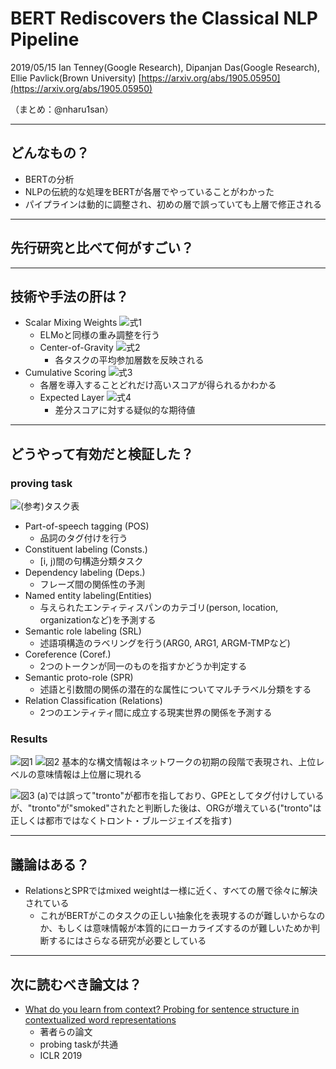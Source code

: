 BERT Rediscovers the Classical NLP Pipeline
===

2019/05/15 Ian Tenney(Google Research), Dipanjan Das(Google Research), Ellie Pavlick(Brown University)
[https://arxiv.org/abs/1905.05950](https://arxiv.org/abs/1905.05950)

（まとめ：@nharu1san）

---

## どんなもの？
- BERTの分析
- NLPの伝統的な処理をBERTが各層でやっていることがわかった
- パイプラインは動的に調整され、初めの層で誤っていても上層で修正される

---

## 先行研究と比べて何がすごい？

---

## 技術や手法の肝は？
- Scalar Mixing Weights
![式1](./arxiv_1905.05950/formula1.png)
  - ELMoと同様の重み調整を行う
  - Center-of-Gravity
    ![式2](./arxiv_1905.05950/formula2.png)
    - 各タスクの平均参加層数を反映される
- Cumulative Scoring
![式3](./arxiv_1905.05950/formula3.png)
  - 各層を導入することどれだけ高いスコアが得られるかわかる
  - Expected Layer
  ![式4](./arxiv_1905.05950/formula4.png)
    - 差分スコアに対する疑似的な期待値

---

## どうやって有効だと検証した？
### proving task
![(参考)タスク表](./arxiv_1905.05950/ref_table1.png)
- Part-of-speech tagging (POS)
  - 品詞のタグ付けを行う
- Constituent labeling (Consts.)
  - [i, j)間の句構造分類タスク
- Dependency labeling (Deps.)
  - フレーズ間の関係性の予測
- Named entity labeling(Entities)
  - 与えられたエンティティスパンのカテゴリ(person, location,  organizationなど)を予測する
- Semantic role labeling (SRL)
  - 述語項構造のラベリングを行う(ARG0, ARG1, ARGM-TMPなど)
- Coreference (Coref.)
  - 2つのトークンが同一のものを指すかどうか判定する
- Semantic proto-role (SPR)
  - 述語と引数間の関係の潜在的な属性についてマルチラベル分類をする
- Relation Classification (Relations)
  - 2つのエンティティ間に成立する現実世界の関係を予測する

### Results
![図1](./arxiv_1905.05950/figure1.png)
![図2](./arxiv_1905.05950/figure2.png)
基本的な構文情報はネットワークの初期の段階で表現され、上位レベルの意味情報は上位層に現れる


![図3](./arxiv_1905.05950/figure3.png)
(a)では誤って"tronto"が都市を指しており、GPEとしてタグ付けしているが、"tronto"が"smoked"されたと判断した後は、ORGが増えている("tronto"は正しくは都市ではなくトロント・ブルージェイズを指す)

---

## 議論はある？
- RelationsとSPRではmixed weightは一様に近く、すべての層で徐々に解決されている
  - これがBERTがこのタスクの正しい抽象化を表現するのが難しいからなのか、もしくは意味情報が本質的にローカライズするのが難しいためか判断するにはさらなる研究が必要としている

---

## 次に読むべき論文は？
- [What do you learn from context? Probing for sentence structure in contextualized word representations](https://arxiv.org/abs/1905.06316)
  - 著者らの論文
  - probing taskが共通
  - ICLR 2019

